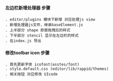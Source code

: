 #### 左边栏新增处理器 步骤
    . editor/plugins 模块下新增 对应处理js view
    . 新增处理器js文件，继承baseElement.js 
    . 上半部分 shape 即是拖拽后的样式
    . 下半部分 stencil 显示在左边栏的样式
    . 在index.js 导出
#### 修改toolbar icon 步骤
    . 首先更新字体 icofont(asstes/font)
    . style.default.css (editor/lib/rappid/themes)
    . 相关按钮 对应修改 UIcode
